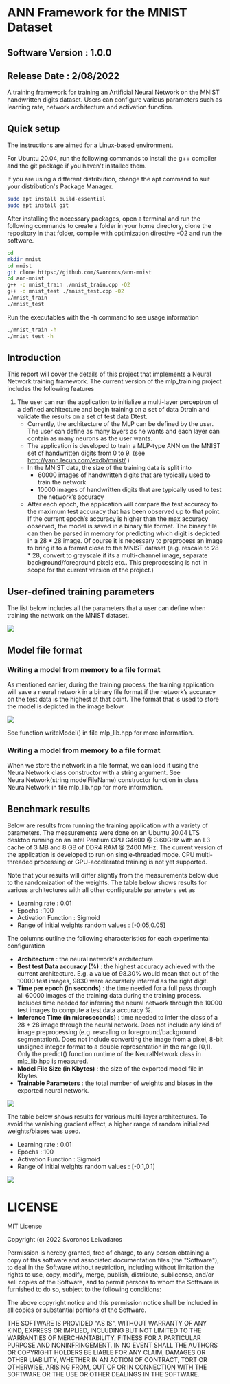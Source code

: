 # ANN Framework for the MNIST Dataset

## Software Version : 1.0.0

## Release Date : 2/08/2022

A training framework for training an Artificial Neural Network on the MNIST handwritten digits dataset. Users can configure various parameters such as learning rate, network architecture and activation function.

## Quick setup

The instructions are aimed for a Linux-based environment.

For Ubuntu 20.04, run the following commands to install the g++ compiler and the git package if you haven't installed them.

If you are using a different distribution, change the apt command to suit your distribution's Package Manager.

``` bash
sudo apt install build-essential
sudo apt install git
```
After installing the necessary packages, open a terminal and run the following commands to create a folder in your home directory, clone the repository in that folder, compile with optimization directive -O2 and run the software. 

``` bash
cd
mkdir mnist
cd mnist
git clone https://github.com/Svoronos/ann-mnist
cd ann-mnist
g++ -o mnist_train ./mnist_train.cpp -O2
g++ -o mnist_test ./mnist_test.cpp -O2
./mnist_train
./mnist_test
```

Run the executables with the -h command to see usage information

``` bash
./mnist_train -h
./mnist_test -h
```



## Introduction

This report will cover the details of this project that implements a Neural Network training framework. The current version of the mlp_training project includes the following features

1. The user can run the application to initialize a multi-layer perceptron of a defined architecture and begin training on a set of data Dtrain and validate the results on a set of test data Dtest.
    - Currently, the architecture of the MLP can be defined by the user. The user can define as many layers as he wants and each layer can contain as many neurons as the user wants.
    - The application is developed to train a MLP-type ANN on the MNIST set of handwritten digits from 0 to 9. 
(see http://yann.lecun.com/exdb/mnist/ )
    - In the MNIST data, the size of the training data is split into
        - 60000 images of handwritten digits that are typically used to train the network
        - 10000 images of handwritten digits that are typically used to test the network’s accuracy
    - After each epoch, the application will compare the test accuracy to the maximum test accuracy that has been observed up to that point. If the current epoch’s accuracy is higher than the max accuracy observed, the model is saved in a binary file format. The binary file can then be parsed in memory for predicting which digit is depicted in a 28 * 28 image. Of course it is necessary to preprocess an image to bring it to a format close to the MNIST dataset (e.g. rescale to 28 * 28, convert to grayscale if its a multi-channel image, separate background/foreground pixels etc.. This preprocessing is not in scope for the current version of the project.)

## User-defined training parameters

The list below includes all the parameters that a user can define when training the network on the MNIST dataset.




![](images/parameters.png)

## Model file format

### Writing a model from memory to a file format

As mentioned earlier, during the training process, the training application will save a neural network in a binary file format if the network’s accuracy on the test data is the highest at that point. The format that is used to store the model is depicted in the image below.

![](images/neural_network_file_format.png)

See function writeModel() in file mlp_lib.hpp for more information.

### Writing a model from memory to a file format

When we store the network in a file format, we can load it using the NeuralNetwork class constructor with a string argument. See     
NeuralNetwork(string modelFileName) 
constructor function in class NeuralNetwork in file mlp_lib.hpp for more information.

## Benchmark results
Below are results from running the training application with a variety of parameters. The measurements were done on an Ubuntu 20.04 LTS desktop running on an Intel Pentium CPU G4600 @ 3.60GHz with an L3 cache of 3 MB and 8 GB of DDR4 RAM @ 2400 MHz.
The current version of the application is developed to run on single-threaded mode. CPU multi-threaded processing or GPU-accelerated training is not yet supported.

Note that your results will differ slightly from the measurements below due to the randomization of the weights.
The table below shows results for various architectures with all other configurable parameters set as

- Learning rate : 0.01
- Epochs : 100
- Activation Function : Sigmoid
- Range of initial weights random values : [-0.05,0.05]

The columns outline the following characteristics for each experimental configuration

- **Architecture** : the neural network's architecture.
- **Best test  Data accuracy (%)** : the highest accuracy achieved with the current architecture. E.g. a value of 98.30% would mean that out of the 10000 test images, 9830 were accurately inferred as the right digit.
- **Time per epoch  (in seconds)** : the time needed for a full pass through all 60000 images of the training data during the training process. Includes time needed for inferring the neural network through the 10000 test images to compute a test data accuracy %.
- **Inference Time  (in microseconds)** : time needed to infer the class of a 28 * 28 image through the neural network. Does not include any kind of image preprocessing (e.g. rescaling or foreground/background segmentation). Does not include converting the image from a pixel, 8-bit unsigned integer format to a double representation in the range [0,1]. Only the predict() function runtime of the NeuralNetwork class in mlp_lib.hpp is measured.
- **Model File Size  (in Kbytes)** : the size of the exported model file in Kbytes.
- **Trainable Parameters** : the total number of weights and biases in the exported neural network.

![](images/benchmarks1.png)


The table below shows results for various multi-layer architectures. To avoid the vanishing gradient effect, a higher range of random initialized weights/biases was used.

- Learning rate : 0.01
- Epochs : 100
- Activation Function : Sigmoid
- Range of initial weights random values : [-0.1,0.1]

![](images/benchmarks2.png)




# LICENSE

MIT License

Copyright (c) 2022 Svoronos Leivadaros

Permission is hereby granted, free of charge, to any person obtaining a copy
of this software and associated documentation files (the "Software"), to deal
in the Software without restriction, including without limitation the rights
to use, copy, modify, merge, publish, distribute, sublicense, and/or sell
copies of the Software, and to permit persons to whom the Software is
furnished to do so, subject to the following conditions:

The above copyright notice and this permission notice shall be included in all
copies or substantial portions of the Software.

THE SOFTWARE IS PROVIDED "AS IS", WITHOUT WARRANTY OF ANY KIND, EXPRESS OR
IMPLIED, INCLUDING BUT NOT LIMITED TO THE WARRANTIES OF MERCHANTABILITY,
FITNESS FOR A PARTICULAR PURPOSE AND NONINFRINGEMENT. IN NO EVENT SHALL THE
AUTHORS OR COPYRIGHT HOLDERS BE LIABLE FOR ANY CLAIM, DAMAGES OR OTHER
LIABILITY, WHETHER IN AN ACTION OF CONTRACT, TORT OR OTHERWISE, ARISING FROM,
OUT OF OR IN CONNECTION WITH THE SOFTWARE OR THE USE OR OTHER DEALINGS IN THE
SOFTWARE.
